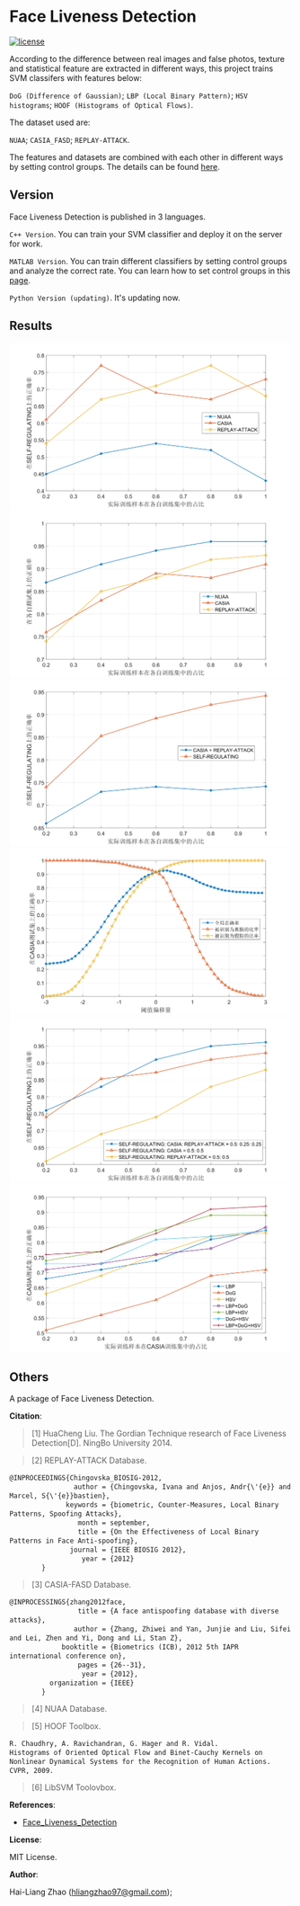 # Face Liveness Detection

[![license](https://img.shields.io/github/license/mashape/apistatus.svg?maxAge=2592000)](https://github.com/NarcissusHliangZhao/Face-Liveness-Detection/blob/master/LICENSE.txt)

According to the difference between real images and false photos, texture and statistical feature are extracted in different ways, this project trains SVM classifers with features below:

`DoG (Difference of Gaussian)`;
`LBP (Local Binary Pattern)`;
`HSV histograms`;
`HOOF (Histograms of Optical Flows)`.

The dataset used are:

`NUAA`;
`CASIA_FASD`;
`REPLAY-ATTACK`.

The features and datasets are combined with each other in different ways by setting control groups. The details can be found [here](https://github.com/NarcissusHliangZhao/Face-Liveness-Detection/tree/master/version/Matlab).

## Version
Face Liveness Detection is published in 3 languages.

`C++ Version`.
You can train your SVM classifier and deploy it on the server for work.

`MATLAB Version`.
You can train different classifiers by setting control groups and analyze the correct rate.
You can learn how to set control groups in this [page](https://github.com/NarcissusHliangZhao/Face-Liveness-Detection/tree/master/version/Matlab).

`Python Version (updating)`.
It's updating now.

## Results
![avatar](./results/1.svg)
![avatar](./results/2.svg)
![avatar](./results/3.svg)
![avatar](./results/4.svg)
![avatar](./results/5.svg)
![avatar](./results/6.svg)


## Others
A package of Face Liveness Detection.

**Citation**:

> [1] HuaCheng Liu. The Gordian Technique research of Face Liveness Detection[D]. NingBo University 2014.

> [2] REPLAY-ATTACK Database.

```
@INPROCEEDINGS{Chingovska_BIOSIG-2012,
                author = {Chingovska, Ivana and Anjos, Andr{\'{e}} and Marcel, S{\'{e}}bastien},
              keywords = {biometric, Counter-Measures, Local Binary Patterns, Spoofing Attacks},
                 month = september,
                 title = {On the Effectiveness of Local Binary Patterns in Face Anti-spoofing},
               journal = {IEEE BIOSIG 2012},
                  year = {2012}
        }
```

> [3] CASIA-FASD Database.

```
@INPROCESSINGS{zhang2012face,
                 title = {A face antispoofing database with diverse attacks},
                author = {Zhang, Zhiwei and Yan, Junjie and Liu, Sifei and Lei, Zhen and Yi, Dong and Li, Stan Z},
             booktitle = {Biometrics (ICB), 2012 5th IAPR international conference on},
                 pages = {26--31},
                  year = {2012},
          organization = {IEEE}
        }
```

> [4] NUAA Database.

> [5] HOOF Toolbox.
```
R. Chaudhry, A. Ravichandran, G. Hager and R. Vidal.
Histograms of Oriented Optical Flow and Binet-Cauchy Kernels on Nonlinear Dynamical Systems for the Recognition of Human Actions.
CVPR, 2009.
```

> [6] LibSVM Toolovbox.

**References**:

- [Face_Liveness_Detection](https://github.com/allenyangyl/Face_Liveness_Detection)

**License**:

MIT License.

**Author**:

Hai-Liang Zhao (hliangzhao97@gmail.com);
